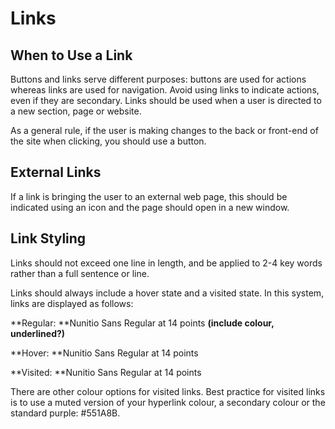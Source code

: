 # Links

## When to Use a Link

Buttons and links serve different purposes: buttons are used for actions whereas links are used for navigation. Avoid using links to indicate actions, even if they are secondary. Links should be used when a user is directed to a new section, page or website.

As a general rule, if the user is making changes to the back or front-end of the site when clicking, you should use a button.

## External Links

If a link is bringing the user to an external web page, this should be indicated using an icon and the page should open in a new window.

## Link Styling

Links should not exceed one line in length, and be applied to 2-4 key words rather than a full sentence or line.

Links should always include a hover state and a visited state. In this system, links are displayed as follows:

**Regular: **Nunitio Sans Regular at 14 points **\(include colour, underlined?\)**

**Hover: **Nunitio Sans Regular at 14 points

**Visited: **Nunitio Sans Regular at 14 points

There are other colour options for visited links. Best practice for visited links is to use a muted version of your hyperlink colour, a secondary colour or the standard purple: \#551A8B.

